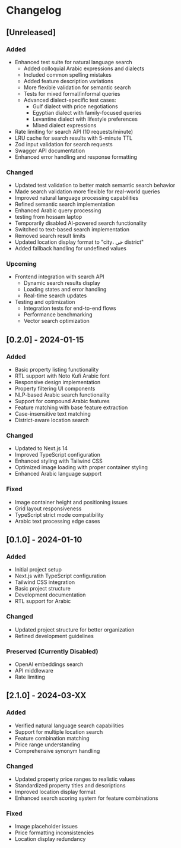 # Changelog

## [Unreleased]
### Added
- Enhanced test suite for natural language search
  - Added colloquial Arabic expressions and dialects
  - Included common spelling mistakes
  - Added feature description variations
  - More flexible validation for semantic search
  - Tests for mixed formal/informal queries
  - Advanced dialect-specific test cases:
    - Gulf dialect with price negotiations
    - Egyptian dialect with family-focused queries
    - Levantine dialect with lifestyle preferences
    - Mixed dialect expressions
- Rate limiting for search API (10 requests/minute)
- LRU cache for search results with 5-minute TTL
- Zod input validation for search requests
- Swagger API documentation
- Enhanced error handling and response formatting

### Changed
- Updated test validation to better match semantic search behavior
- Made search validation more flexible for real-world queries
- Improved natural language processing capabilities
- Refined semantic search implementation
- Enhanced Arabic query processing
- testing from hossam laptop
- Temporarily disabled AI-powered search functionality
- Switched to text-based search implementation
- Removed search result limits
- Updated location display format to "city، حي district"
- Added fallback handling for undefined values

### Upcoming
- Frontend integration with search API
  - Dynamic search results display
  - Loading states and error handling
  - Real-time search updates
- Testing and optimization
  - Integration tests for end-to-end flows
  - Performance benchmarking
  - Vector search optimization

## [0.2.0] - 2024-01-15
### Added
- Basic property listing functionality
- RTL support with Noto Kufi Arabic font
- Responsive design implementation
- Property filtering UI components
- NLP-based Arabic search functionality
- Support for compound Arabic features
- Feature matching with base feature extraction
- Case-insensitive text matching
- District-aware location search

### Changed
- Updated to Next.js 14
- Improved TypeScript configuration
- Enhanced styling with Tailwind CSS
- Optimized image loading with proper container styling
- Enhanced Arabic language support

### Fixed
- Image container height and positioning issues
- Grid layout responsiveness
- TypeScript strict mode compatibility
- Arabic text processing edge cases

## [0.1.0] - 2024-01-10
### Added
- Initial project setup
- Next.js with TypeScript configuration
- Tailwind CSS integration
- Basic project structure
- Development documentation
- RTL support for Arabic

### Changed
- Updated project structure for better organization
- Refined development guidelines 

### Preserved (Currently Disabled)
- OpenAI embeddings search
- API middleware
- Rate limiting 

## [2.1.0] - 2024-03-XX

### Added
- Verified natural language search capabilities
- Support for multiple location search
- Feature combination matching
- Price range understanding
- Comprehensive synonym handling

### Changed
- Updated property price ranges to realistic values
- Standardized property titles and descriptions
- Improved location display format
- Enhanced search scoring system for feature combinations

### Fixed
- Image placeholder issues
- Price formatting inconsistencies
- Location display redundancy 
